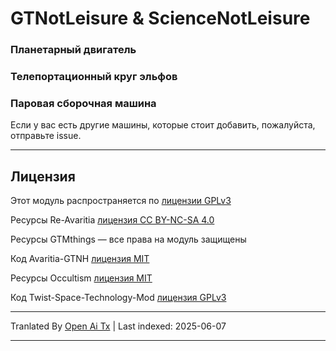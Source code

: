 # GTNotLeisure & ScienceNotLeisure

### Планетарный двигатель

### Телепортационный круг эльфов

### Паровая сборочная машина

Если у вас есть другие машины, которые стоит добавить, пожалуйста, отправьте issue.

---

## Лицензия
Этот модуль распространяется по [лицензии GPLv3](https://www.gnu.org/licenses/gpl-3.0.html)

Ресурсы Re-Avaritia [лицензия CC BY-NC-SA 4.0](https://creativecommons.org/licenses/by-nc-sa/4.0/)

Ресурсы GTMthings — все права на модуль защищены

Код Avaritia-GTNH [лицензия MIT](https://mit-license.org/)

Ресурсы Occultism [лицензия MIT](https://mit-license.org/)

Код Twist-Space-Technology-Mod [лицензия GPLv3](https://www.gnu.org/licenses/gpl-3.0.html)

---

Tranlated By [Open Ai Tx](https://github.com/OpenAiTx/OpenAiTx) | Last indexed: 2025-06-07

---